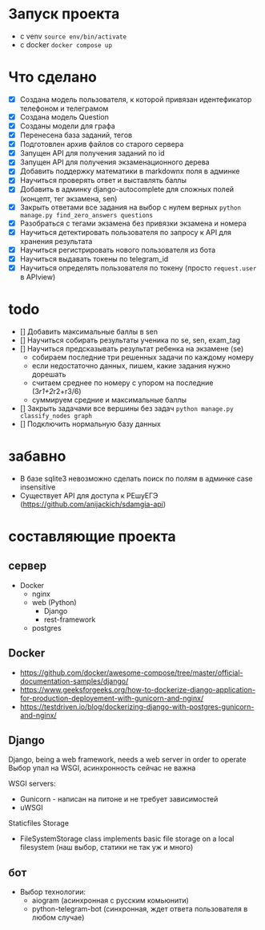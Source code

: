 # Запуск проекта

-   с venv `source env/bin/activate`
-   c docker `docker compose up`

# Что сделано

-   [x] Создана модель пользователя, к которой привязан идентефикатор телефоном и телеграмом
-   [x] Создана модель Question
-   [x] Созданы модели для графа
-   [x] Перенесена база заданий, тегов
-   [x] Подготовлен архив файлов со старого сервера
-   [x] Запущен API для получения заданий по id
-   [x] Запущен API для получения экзаменационного дерева
-   [x] Добавить поддержку математики в markdownx поля в админке
-   [x] Научиться проверять ответ и выставлять баллы
-   [x] Добавить в админку django-autocomplete для сложных полей (концепт, тег экзамена, sen)
-   [x] Закрыть ответами все задания на выбор с нулем верных `python manage.py find_zero_answers questions`
-   [x] Разобраться с тегами экзамена без привязки экзамена и номера
-   [x] Научиться детектировать пользователя по запросу к API для хранения результата
-   [x] Научиться регистрировать нового пользователя из бота
-   [x] Научиться выдавать токены по telegram_id
-   [x] Научиться определять пользователя по токену (просто `request.user` в APIview)

# todo

-   [] Добавить максимальные баллы в sen
-   [] Научиться собирать результаты ученика по se, sen, exam_tag
-   [] Научиться предсказывать результат ребенка на экзамене (se)
    -   собираем последние три решенных задачи по каждому номеру
    -   если недостаточно данных, пишем, какие задания нужно дорешать
    -   считаем среднее по номеру с упором на последние (3*r1+2*r2+r3/6)
    -   суммируем средние и максимальные баллы
-   [] Закрыть задачами все вершины без задач `python manage.py classify_nodes graph`
-   [] Подключить нормальную базу данных

# забавно

-   В базе sqlite3 невозможно сделать поиск по полям в админке case insensitive
-   Существует API для доступа к РЕшуЕГЭ (https://github.com/anijackich/sdamgia-api)

# составляющие проекта

## сервер

-   Docker
    -   nginx
    -   web (Python)
        -   Django
        -   rest-framework
    -   postgres

## Docker

-   https://github.com/docker/awesome-compose/tree/master/official-documentation-samples/django/
-   https://www.geeksforgeeks.org/how-to-dockerize-django-application-for-production-deployement-with-gunicorn-and-nginx/
-   https://testdriven.io/blog/dockerizing-django-with-postgres-gunicorn-and-nginx/

## Django

Django, being a web framework, needs a web server in order to operate
Выбор упал на WSGI, асинхронность сейчас не важна

WSGI servers:

-   Gunicorn - написан на питоне и не требует зависимостей
-   uWSGI

Staticfiles Storage

-   FileSystemStorage class implements basic file storage on a local filesystem (наш выбор, статики не так уж и много)

## бот

-   Выбор технологии:
    -   aiogram (асинхронная с русским комьюнити)
    -   python-telegram-bot (синхронная, ждет ответа пользователя в любом случае)
